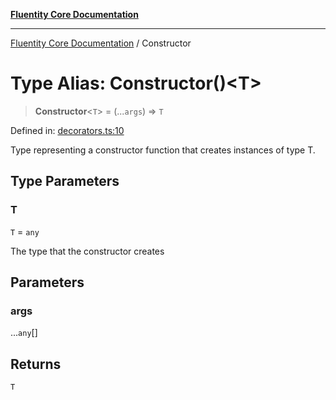 [**Fluentity Core Documentation**](../README.md)

***

[Fluentity Core Documentation](../globals.md) / Constructor

# Type Alias: Constructor()\<T\>

> **Constructor**\<`T`\> = (...`args`) => `T`

Defined in: [decorators.ts:10](https://github.com/cedricpierre/fluentity-core/blob/aeae44228536f4359f4af07d63f99633e9a3b24c/src/decorators.ts#L10)

Type representing a constructor function that creates instances of type T.

## Type Parameters

### T

`T` = `any`

The type that the constructor creates

## Parameters

### args

...`any`[]

## Returns

`T`
